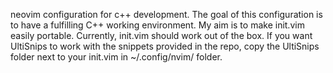 neovim configuration for c++ development. The goal of this configuration is to have a fulfilling C++ working environment. My aim is to make init.vim easily portable. Currently, init.vim should work out of the box. If you want UltiSnips to work with the snippets provided in the repo, copy the UltiSnips folder next to your init.vim in ~/.config/nvim/ folder.
